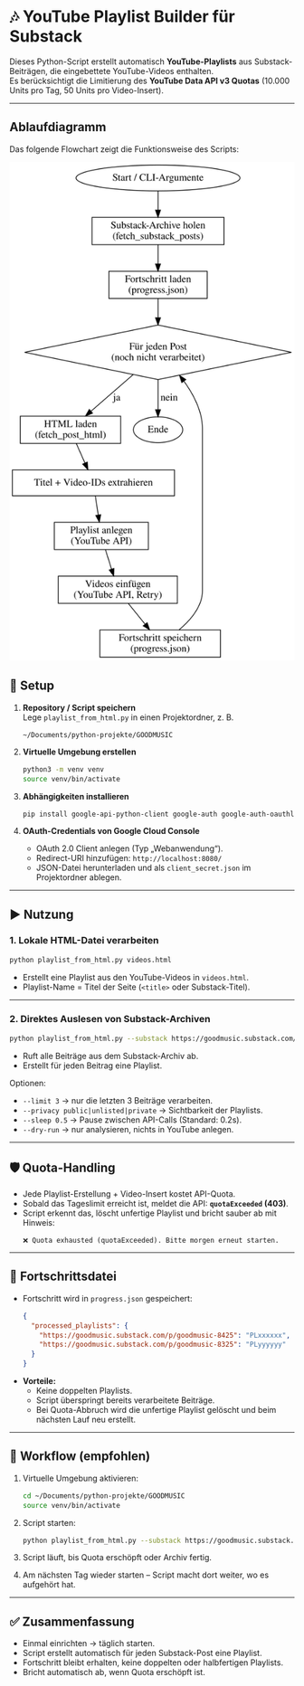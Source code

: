 # 🎶 YouTube Playlist Builder für Substack

Dieses Python-Script erstellt automatisch **YouTube-Playlists** aus Substack-Beiträgen, die eingebettete YouTube-Videos enthalten.  
Es berücksichtigt die Limitierung des **YouTube Data API v3 Quotas** (10.000 Units pro Tag, 50 Units pro Video-Insert).

---

## Ablaufdiagramm

Das folgende Flowchart zeigt die Funktionsweise des Scripts:

![Playlist Flowchart](playlist_flowchart.svg)

## 🚀 Setup

1. **Repository / Script speichern**  
   Lege `playlist_from_html.py` in einen Projektordner, z. B.  
   ```
   ~/Documents/python-projekte/GOODMUSIC
   ```

2. **Virtuelle Umgebung erstellen**  
   ```bash
   python3 -m venv venv
   source venv/bin/activate
   ```

3. **Abhängigkeiten installieren**  
   ```bash
   pip install google-api-python-client google-auth google-auth-oauthlib requests beautifulsoup4
   ```

4. **OAuth-Credentials von Google Cloud Console**  
   - OAuth 2.0 Client anlegen (Typ „Webanwendung“).  
   - Redirect-URI hinzufügen: `http://localhost:8080/`  
   - JSON-Datei herunterladen und als `client_secret.json` im Projektordner ablegen.  

---

## ▶️ Nutzung

### 1. Lokale HTML-Datei verarbeiten
```bash
python playlist_from_html.py videos.html
```
- Erstellt eine Playlist aus den YouTube-Videos in `videos.html`.  
- Playlist-Name = Titel der Seite (`<title>` oder Substack-Titel).  

---

### 2. Direktes Auslesen von Substack-Archiven
```bash
python playlist_from_html.py --substack https://goodmusic.substack.com/archive
```
- Ruft alle Beiträge aus dem Substack-Archiv ab.  
- Erstellt für jeden Beitrag eine Playlist.  

Optionen:
- `--limit 3` → nur die letzten 3 Beiträge verarbeiten.  
- `--privacy public|unlisted|private` → Sichtbarkeit der Playlists.  
- `--sleep 0.5` → Pause zwischen API-Calls (Standard: 0.2s).  
- `--dry-run` → nur analysieren, nichts in YouTube anlegen.  

---

## 🛡️ Quota-Handling

- Jede Playlist-Erstellung + Video-Insert kostet API-Quota.  
- Sobald das Tageslimit erreicht ist, meldet die API: **`quotaExceeded` (403)**.  
- Script erkennt das, löscht unfertige Playlist und bricht sauber ab mit Hinweis:  
  ```
  ❌ Quota exhausted (quotaExceeded). Bitte morgen erneut starten.
  ```

---

## 💾 Fortschrittsdatei

- Fortschritt wird in `progress.json` gespeichert:  
  ```json
  {
    "processed_playlists": {
      "https://goodmusic.substack.com/p/goodmusic-8425": "PLxxxxxx",
      "https://goodmusic.substack.com/p/goodmusic-8325": "PLyyyyyy"
    }
  }
  ```
- **Vorteile:**
  - Keine doppelten Playlists.  
  - Script überspringt bereits verarbeitete Beiträge.  
  - Bei Quota-Abbruch wird die unfertige Playlist gelöscht und beim nächsten Lauf neu erstellt.  

---

## 📅 Workflow (empfohlen)

1. Virtuelle Umgebung aktivieren:  
   ```bash
   cd ~/Documents/python-projekte/GOODMUSIC
   source venv/bin/activate
   ```

2. Script starten:  
   ```bash
   python playlist_from_html.py --substack https://goodmusic.substack.com/archive
   ```

3. Script läuft, bis Quota erschöpft oder Archiv fertig.  
4. Am nächsten Tag wieder starten – Script macht dort weiter, wo es aufgehört hat.  

---

## ✅ Zusammenfassung

- Einmal einrichten → täglich starten.  
- Script erstellt automatisch für jeden Substack-Post eine Playlist.  
- Fortschritt bleibt erhalten, keine doppelten oder halbfertigen Playlists.  
- Bricht automatisch ab, wenn Quota erschöpft ist.  
